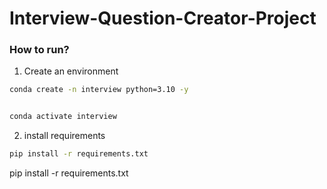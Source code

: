 # Interview-Question-Creator-Project

### How to run?

1. Create an environment

```bash
conda create -n interview python=3.10 -y


conda activate interview

```

2. install requirements

```bash
pip install -r requirements.txt
```
pip install -r requirements.txt
